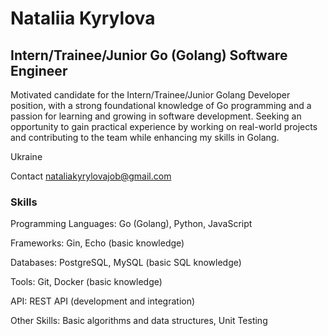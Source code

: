 Nataliia Kyrylova
========================================================================================================================================

Intern/Trainee/Junior Go (Golang) Software Engineer
-----------------------------
Motivated candidate for the Intern/Trainee/Junior Golang Developer position, with a strong foundational knowledge of Go programming and a passion for learning and growing in software development. Seeking an opportunity to gain practical experience by working on real-world projects and contributing to the team while enhancing my skills in Golang.

Ukraine


Contact [nataliakyrylovajob@gmail.com](mailto:nataliakyrylovajob@gmail.com)

### Skills

Programming Languages: Go (Golang), Python, JavaScript

Frameworks: Gin, Echo (basic knowledge)

Databases: PostgreSQL, MySQL (basic SQL knowledge)

Tools: Git, Docker (basic knowledge)

API: REST API (development and integration)

Other Skills: Basic algorithms and data structures, Unit Testing
